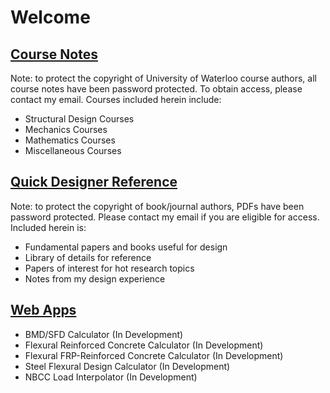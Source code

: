 # Welcome

## [Course Notes](courses/)

Note: to protect the copyright of University of Waterloo course authors, all course notes have been password protected. To obtain access, please contact my email. Courses included herein include:

- Structural Design Courses
- Mechanics Courses
- Mathematics Courses
- Miscellaneous Courses

## [Quick Designer Reference](designmaterial/)

Note: to protect the copyright of book/journal authors, PDFs have been password protected. Please contact my email if you are eligible for access. Included herein is:

- Fundamental papers and books useful for design
- Library of details for reference
- Papers of interest for hot research topics
- Notes from my design experience

## [Web Apps](webapps/)

- BMD/SFD Calculator (In Development)
- Flexural Reinforced Concrete Calculator (In Development)
- Flexural FRP-Reinforced Concrete Calculator (In Development)
- Steel Flexural Design Calculator (In Development)
- NBCC Load Interpolator (In Development)
